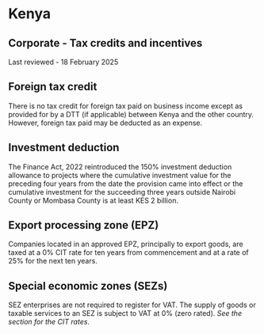 # Kenya
## Corporate - Tax credits and incentives
Last reviewed - 18 February 2025
## Foreign tax credit
There is no tax credit for foreign tax paid on business income except as provided for by a DTT (if applicable) between Kenya and the other country. However, foreign tax paid may be deducted as an expense.
## Investment deduction
The Finance Act, 2022 reintroduced the 150% investment deduction allowance to projects where the cumulative investment value for the preceding four years from the date the provision came into effect or the cumulative investment for the succeeding three years outside Nairobi County or Mombasa County is at least KES 2 billion.
## Export processing zone (EPZ)
Companies located in an approved EPZ, principally to export goods, are taxed at a 0% CIT rate for ten years from commencement and at a rate of 25% for the next ten years.
## Special economic zones (SEZs)
SEZ enterprises are not required to register for VAT. The supply of goods or taxable services to an SEZ is subject to VAT at 0% (zero rated).  _See the_ _section for the CIT rates_.
